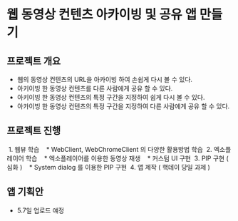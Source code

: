 # 웹 동영상 컨텐츠 아카이빙 및 공유 앱 만들기
## 프로젝트 개요
* 웹의 동영상 컨텐츠의 URL을 아카이빙 하여 손쉽게 다시 볼 수 있다.
* 아키이빙 한 동영상 컨텐츠를 다른 사람에게 공유 할 수 있다.
* 아키이빙 한 동영상 컨텐츠의 특정 구간을 지정하여 쉽게 다시 볼 수 있다.
* 아카이빙 한 동영상 컨텐츠의 특정 구간을 지정하여 다른 사람에게 공유 할 수 있다.
## 프로젝트 진행 
  1. 웹뷰 학습
    * WebClient, WebChromeClient 의 다양한 활용방법 학습 
  2. 엑소플레이어 학습
    * 엑소플레이어를 이용한 동영상 재생
    * 커스텀 UI 구현
  3. PIP 구현 ( 심화 )
    * System dialog 를 이용한 PIP 구현
  4. 앱 제작 ( 핵데이 당일 과제 )
## 앱 기획안
* 5.7일 업로드 얘정
